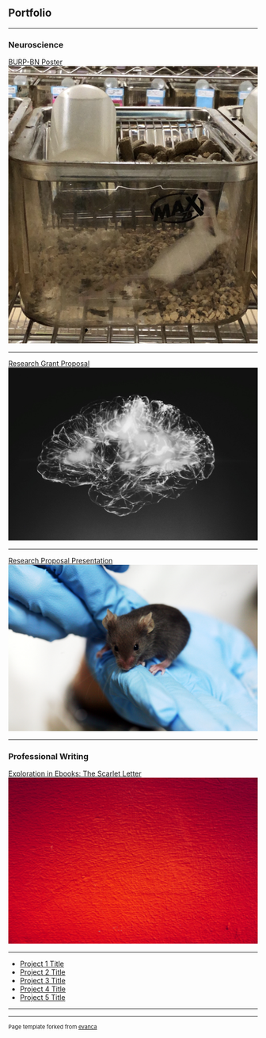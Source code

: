 ## Portfolio

---

### Neuroscience 

[BURP-BN Poster](/pdf/DATKO_Hinklefinal.pdf)
<img src="images/IMG-2612.jpg?raw=true"/>

---
[Research Grant Proposal](/pdf/PSY410-Grant-Proposal-Revised.pdf)
<img src="images/alina-grubnyak-tEVGmMaPFXk-unsplash-cropped.jpg?raw=true"/>

---
[Research Proposal Presentation](https://1drv.ms/b/s!AiohIVjc79L6vDT6vk-KqESyRUMu)
<img src="images/Lab_mouse_mg_3213.jpg?raw=true"/>

---

### Professional Writing

[Exploration in Ebooks: The Scarlet Letter](https://github.com/timlockridge/digpub-the-scarlet-letter)
<img src="/images/lauris-rozentals-RyKLUffUhVM-unsplash.jpg?raw=true"/>

---
- [Project 1 Title](http://example.com/)
- [Project 2 Title](http://example.com/)
- [Project 3 Title](http://example.com/)
- [Project 4 Title](http://example.com/)
- [Project 5 Title](http://example.com/)

---




---
<p style="font-size:11px">Page template forked from <a href="https://github.com/evanca/quick-portfolio">evanca</a></p>
<!-- Remove above link if you don't want to attibute -->
